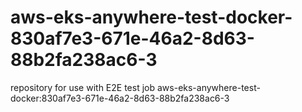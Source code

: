 # aws-eks-anywhere-test-docker-830af7e3-671e-46a2-8d63-88b2fa238ac6-3
repository for use with E2E test job aws-eks-anywhere-test-docker:830af7e3-671e-46a2-8d63-88b2fa238ac6-3

